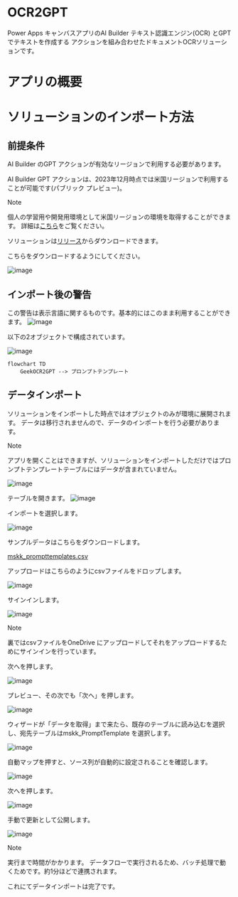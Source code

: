 # OCR2GPT
Power Apps キャンバスアプリのAI Builder テキスト認識エンジン(OCR) とGPT でテキストを作成する アクションを組み合わせたドキュメントOCRソリューションです。

# アプリの概要

# ソリューションのインポート方法

## 前提条件
AI Builder のGPT アクションが有効なリージョンで利用する必要があります。

AI Builder GPT アクションは、2023年12月時点では米国リージョンで利用することが可能です(パブリック プレビュー)。

> [!NOTE]
> 個人の学習用や開発用環境として米国リージョンの環境を取得することができます。
> 詳細は[こちら](https://learn.microsoft.com/ja-jp/power-apps/maker/maker-create-environment)をご覧ください。

ソリューションは[リリース](https://github.com/geekfujiwara/OCR2GPT/releases)からダウンロードできます。

こちらをダウンロードするようにしてください。

![image](https://github.com/geekfujiwara/OCR2GPT/assets/96101315/3aed0333-eec5-43cc-a97d-46fabf7c31ac)


## インポート後の警告
この警告は表示言語に関するものです。基本的にはこのまま利用することができます。
![image](https://github.com/geekfujiwara/OCR2GPT/assets/96101315/47bd2f63-fff8-461a-a41e-39e1cb555561)

以下の2オブジェクトで構成されています。

![image](https://github.com/geekfujiwara/OCR2GPT/assets/96101315/dd571dfd-f4da-41c1-80e8-fb2a659404bc)


```mermaid
flowchart TD
    GeekOCR2GPT --> プロンプトテンプレート
```

## データインポート
ソリューションをインポートした時点ではオブジェクトのみが環境に展開されます。
データは移行されませんので、データのインポートを行う必要があります。

> [!NOTE]
> アプリを開くことはできますが、ソリューションをインポートしただけではプロンプトテンプレートテーブルにはデータが含まれていません。
> 
> ![image](https://github.com/geekfujiwara/OCR2GPT/assets/96101315/3a244b44-6261-4183-9130-a73700f8b597)
> 


テーブルを開きます。
![image](https://github.com/geekfujiwara/OCR2GPT/assets/96101315/ea7eca85-fba3-4e63-a16b-e46ea34a7015)


インポートを選択します。

![image](https://github.com/geekfujiwara/OCR2GPT/assets/96101315/8e7a7d67-21a5-41fb-be90-084349e8de88)


サンプルデータはこちらをダウンロードします。

[mskk_prompttemplates.csv](https://github.com/geekfujiwara/OCR2GPT/files/13603840/mskk_prompttemplates.csv)

アップロードはこちらのようにcsvファイルをドロップします。

![image](https://github.com/geekfujiwara/OCR2GPT/assets/96101315/d659b9b9-1e8d-4ce1-9212-94bade63673d)

サインインします。

![image](https://github.com/geekfujiwara/OCR2GPT/assets/96101315/e2a69f99-ce00-456b-9076-a57f7f2a1777)

> [!NOTE]
> 裏ではcsvファイルをOneDrive にアップロードしてそれをアップロードするためにサインインを行っています。


次へを押します。

![image](https://github.com/geekfujiwara/OCR2GPT/assets/96101315/5d7ac24b-e3bc-4cc7-b7c4-eae64de23ec8)


プレビュー、その次でも「次へ」を押します。

![image](https://github.com/geekfujiwara/OCR2GPT/assets/96101315/3a13f9ca-c157-47ec-91ae-133a0343fe32)


ウィザードが「データを取得」まで来たら、既存のテーブルに読み込むを選択し、宛先テーブルはmskk_PromptTemplate を選択します。

![image](https://github.com/geekfujiwara/OCR2GPT/assets/96101315/830ee3e2-7d1c-4561-af15-05fafac7626d)

自動マップを押すと、ソース列が自動的に設定されることを確認します。

![image](https://github.com/geekfujiwara/OCR2GPT/assets/96101315/040d87d2-7bf1-44c0-9a96-b487c71bc67f)


次へを押します。

![image](https://github.com/geekfujiwara/OCR2GPT/assets/96101315/416f9661-418d-4d33-91ca-0cdfe37ffeb6)


手動で更新として公開します。

![image](https://github.com/geekfujiwara/OCR2GPT/assets/96101315/7564ff62-9e2f-4f84-a5a0-df864313840f)


> [!NOTE]
> 実行まで時間がかかります。
> データフローで実行されるため、バッチ処理で動くためです。約1分ほどで連携されます。


これにてデータインポートは完了です。


